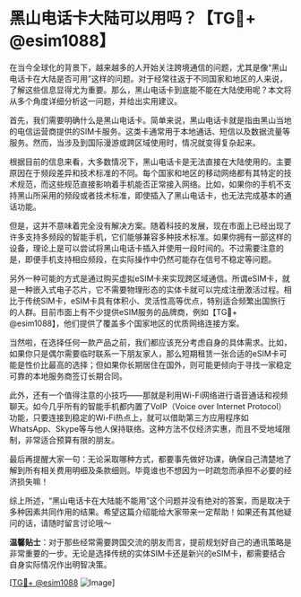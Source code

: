 # 黑山电话卡大陆可以用吗？【TG💪+ @esim1088】

在当今全球化的背景下，越来越多的人开始关注跨境通信的问题，尤其是像“黑山电话卡在大陆是否可用”这样的问题。对于经常往返于不同国家和地区的人来说，了解这些信息显得尤为重要。那么，黑山电话卡到底能不能在大陆使用呢？本文将从多个角度详细分析这一问题，并给出实用建议。

首先，我们需要明确什么是黑山电话卡。简单来说，黑山电话卡就是指由黑山当地的电信运营商提供的SIM卡服务。这类卡通常用于本地通话、短信以及数据流量等服务。然而，当涉及到国际漫游或跨区域使用时，情况就变得复杂起来。

根据目前的信息来看，大多数情况下，黑山电话卡是无法直接在大陆使用的。主要原因在于频段差异和技术标准的不同。每个国家和地区的移动网络都有其特定的技术规范，而这些规范直接影响着手机能否正常接入网络。比如，如果你的手机不支持黑山所采用的频段或者技术标准，即使插入了黑山电话卡，也无法完成基本的通话功能。

但是，这并不意味着完全没有解决方案。随着科技的发展，现在市面上已经出现了许多支持多频段的智能手机，它们能够兼容多种技术标准。如果你拥有一部这样的设备，理论上是可以尝试将黑山电话卡插入并使用一段时间的。不过需要注意的是，即便手机支持相应频段，在实际操作中仍然可能存在信号不稳定等问题。

另外一种可能的方式是通过购买虚拟eSIM卡来实现跨区域通信。所谓eSIM卡，就是一种嵌入式电子芯片，它不需要物理形态的实体卡就可以完成注册激活过程。相比于传统SIM卡，eSIM卡具有体积小、灵活性高等优点，特别适合频繁出国旅行的人群。目前市面上有不少提供eSIM服务的品牌商，例如【TG💪+ @esim1088】，他们提供了覆盖多个国家地区的优质网络连接方案。

当然啦，在选择任何一款产品之前，我们都应该充分考虑自身的具体需求。比如，如果你只是偶尔需要临时联系一下朋友家人，那么短期租赁一张合适的eSIM卡可能是性价比最高的选择；但如果你长期居住在国外，则可能更倾向于寻找一家稳定可靠的本地服务商签订长期合同。

此外，还有一个值得注意的小技巧——那就是利用Wi-Fi网络进行语音通话和视频聊天。如今几乎所有的智能手机都内置了VoIP（Voice over Internet Protocol）功能，只要连接到稳定的Wi-Fi热点上，就可以借助第三方应用程序如WhatsApp、Skype等与他人保持联络。这种方法不仅经济实惠，而且不受地域限制，非常适合预算有限的朋友。

最后再提醒大家一句：无论采取哪种方式，都要事先做好功课，确保自己清楚地了解到所有相关费用明细及条款细则。毕竟谁也不想因为一时疏忽而承担不必要的经济损失嘛！

综上所述，“黑山电话卡在大陆能不能用”这个问题并没有绝对的答案，而是取决于多种因素共同作用的结果。希望这篇介绍能给大家带来一定帮助！如果还有其他疑问的话，请随时留言讨论哦～

**温馨贴士**：对于那些经常需要跨国交流的朋友而言，提前规划好自己的通讯策略是非常重要的一步。无论是选择传统的实体SIM卡还是新兴的eSIM卡，都需要结合自身实际情况作出明智决策。

[[TG💪+ @esim1088](https://t.me/s/esim1088) ![Image](https://i.postimg.cc/4NQfJmqS/Snipaste-2025-05-13-00-14-12.png)]
